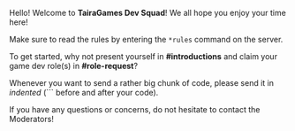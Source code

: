 Hello! Welcome to **TairaGames Dev Squad**!
We all hope you enjoy your time here!

Make sure to read the rules by entering the `*rules` command on the server.

To get started, why not present yourself in **#introductions** and claim your game dev role(s) in **#role-request**?

Whenever you want to send a rather big chunk of code, please send it in *indented* (``` before and after your code).

If you have any questions or concerns, do not hesitate to contact the Moderators!
